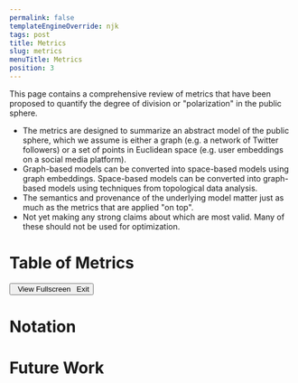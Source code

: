 ```yaml
---
permalink: false
templateEngineOverride: njk
tags: post
title: Metrics
slug: metrics
menuTitle: Metrics
position: 3
---
```


This page contains a comprehensive review of metrics that have been proposed to quantify the degree of division or "polarization" in the public sphere.

- The metrics are designed to summarize an abstract model of the public sphere, which we assume is either a graph (e.g. a network of Twitter followers) or a set of points in Euclidean space (e.g. user embeddings on a social media platform).
- Graph-based models can be converted into space-based models using graph embeddings. Space-based models can be converted into graph-based models using techniques from topological data analysis.
- The semantics and provenance of the underlying model matter just as much as the metrics that are applied "on top".
- Not yet making any strong claims about which are most valid. Many of these should not be used for optimization.

# Table of Metrics

<div class="outer-wrap" id="table-of-metrics">
	<button onclick="document.querySelector('html').classList.toggle('fullscreen')">
		<span class="expand"><i class="fas fa-expand-wide"></i>&ensp;View Fullscreen</span>
		<span class="compress"><i class="fas fa-compress-wide"></i>&ensp;Exit</span>
	</button>
	<div class="inner-wrap"></div>
</div>

# Notation

# Future Work

<script>

	document.onkeydown = function(evt) {
		evt = evt || window.event;
		let isEscape = false;
		if ("key" in evt) {
			isEscape = (evt.key === "Escape" || evt.key === "Esc");
		}
		if (isEscape) {
			document.querySelector('html').classList.toggle('fullscreen');
		}
	};

	const {neverland: Component, render, html, useState, useEffect} = window.neverland;

	let columnSpecs = [
		{
			key: 'metric',
			label: 'Metric',
			minWidth: 200
		},
		{
			key: 'concept',
			label: 'Concept',
			minWidth: 200,
			filter: true,
			values: [],
			filters: {}
		},
		{
			key: 'modelType',
			label: 'Model Type',
			minWidth: 250,
			type: 'data',
			filter: true,
			values: [
				'graph',
				'space'
			],
			filters: {},
			transform: value => {
				return value == "graph"
						? html`<i class="fal fa-chart-network"></i> GRAPH`
						: (value == "space" 
							? html`<i class="fal fa-chart-scatter"></i> SPACE`
							: value
				  		  )
			}
		},
		{
			key: 'scope',
			label: 'Scope',
			minWidth: 200,
			type: 'data',
			filter: true,
			values: [
				'individual',
				'group',
				'population'
			],
			filters: {},
		},
		{
			key: 'needsGroups',
			label: 'Needs Groups',
			minWidth: 250,
			filter: true,
			values: [],
			filters: {},
			transform: value => {
				return value == 'Yes'
					? html`<i class="fas fa-check"></i>`
					: html`<i class="fas fa-times"></i>`
			}
		},
		{
			key: 'intuition',
			label: 'Intuition',
			minWidth: 400
		},
		{
			key: 'formula',
			label: 'Formula',
			transform: value => {
				return html`<span>${value}</span>`;
			}
		},
		{
			key: 'limitations',
			label: 'Limitations',
			minWidth: 600
		},
		
	]

	const Row = Component(function(m, columns, setColumns) {

		return html.for(m)`<tr onclick="${() => {
			setColumns(prevColumns => {
				let columns = [...prevColumns];
				columns.forEach(c => {
					c.showFilters = false;
				})
				return columns;
			})
		}}">

			${columns.map((c, idx) => {
				return html`
					<td class="${c.type ? c.type : ''}">
						${c.transform
							? c.transform(m[c.key])
							: m[c.key]
						}
					</td>
				`;
			})}
			
		</tr>`;

	})

	const Table = Component(function() {

		let [metrics, setMetrics] = useState([]);
		let [sort, setSort] = useState({
			key: false,
			direction: -1
		});

		useEffect(() => {

			fetch('/data/metrics.json')
				.then(response => response.json())
				.then(data => {
					setMetrics(data);
				})

		}, []);

		let [columns, setColumns] = useState(columnSpecs);

		useEffect(() => {

			setColumns(prevColumns => {
				let columns = [...prevColumns];
				columns = columns.map(c => {
					if (c.filter) {
						c.values = Array(...(new Set(metrics.map(m => m[c.key])))).filter(d => Boolean(d)).sort();
						c.filters = {};
						for (let v of c.values) {
							c.filters[v] = true;
						}
					}
					return c;
				})
				return columns;
			})

		}, [JSON.stringify(metrics)])

		useEffect(() => {
			if (MathJax.typeset) {
				MathJax.typeset();
			}
		}, [JSON.stringify(columns), sort.key, sort.direction])

		return html`<table class="metrics-table">

			<thead>
				<tr>
					${columns.map(c => {
						return html`<th style="${c.minWidth ? `min-width: ${c.minWidth}px;` : ''}">
							<div>
								<div class="label">${c.label}</div>
								<div class="actions">
									<button
										onclick="${() => {
											setSort(prevSort => {
												let sort = {...prevSort};
												sort.direction = (sort.key == c.key) ? -1*sort.direction : 1;
												sort.key = c.key;
												return sort;
											})
										}}"
										class="${sort.key == c.key ? 'active' : ''}"
										>
											${sort.key != c.key
												? html`<i class="fas fa-sort"></i>`
												: (sort.direction == 1
													? html`<i class="fad fa-sort-up"></i>`
													: html`<i class="fad fa-sort-down"></i>`)}
										</button>
									
									${c.filter
										? html`<button
											onclick="${() => {
												setColumns(prevColumns => {
													let columns = [...prevColumns];
													columns = columns.map(d => {
														if (d.key == c.key) {
															d.showFilters = !Boolean(d.showFilters);
														}
														return d;
													})
													return columns;
												})
											}}"
											class="${(c.showFilters | Object.values(c.filters).filter(d => !d).length > 0) ? 'active' : ''}"
											><i class="fas fa-filter"></i></button>` : ''}
									
									${c.filter ? html`<div class="filters ${c.showFilters ? '' : 'hide'}">
										${c.values.map(d => html`<div>
											<input
												type="checkbox"
												id="${c.key}-${d}"
												name="${c.key}-${d}"
												checked="${c.filters[d]}"
												onchange="${() => {
													setColumns(prevColumns => {
														let columns = [...prevColumns];
														columns = columns.map(col => {
															if (col.key == c.key) {
																col.filters[d] = !col.filters[d];
															}
															return col;
														})
														return columns;
													})
												}}">
											<label for="${c.key}-${d}">${d}</label>
										</div>`)}
									</div>` : ''}
								
								</div>
							</div>
						</th>`;
					})}
				</tr>
			</thead>

			<tbody>

				${JSON.parse(JSON.stringify(metrics))
					.filter(m => {
						let included = true;
						columns.filter(c => c.filter).forEach(c => {
							included = included & c.filters[m[c.key]];
						})
						return included;
					})
					.sort((a, b) => {
						if (sort.key) {
							return sort.direction * ( 2*Number(a[sort.key] > b[sort.key]) - 1 );
						} else {
							return 1;
						}
					})
					.map(m => Row(m, columns, setColumns))}

			</tbody>

		</table>`;

	});

	render(document.querySelector('.inner-wrap'), Table());

</script>